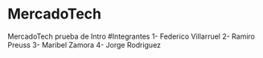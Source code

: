 # MercadoTech
MercadoTech prueba de Intro
#Integrantes
1- Federico Villarruel
2- Ramiro Preuss
3- Maribel Zamora
4- Jorge Rodriguez
